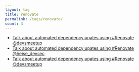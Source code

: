```yaml
---
layout: tag
title: renovate
permalink: /tags/renovate/
count: 3
---
```


- [Talk about automated dependency upates using #Renovate @devsmeetup](https://dille.name/blog/2024/04/16/talk-about-automated-dependency-updates-using-renovate/)
- [Talk about automated dependency upates using #Renovate @heise_devsec](https://dille.name/blog/2024/03/06/talk-about-automated-dependency-updates-using-renovate/)
- [Talk about automated dependency upates using #Renovate @devsmeetup](https://dille.name/blog/2024/02/01/talk-about-automated-dependency-updates-using-renovate/)

